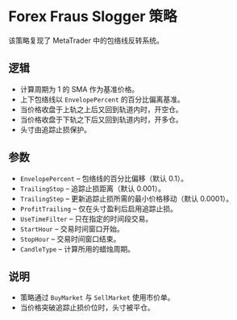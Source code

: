 # Forex Fraus Slogger 策略

该策略复现了 MetaTrader 中的包络线反转系统。

## 逻辑

- 计算周期为 1 的 SMA 作为基准价格。
- 上下包络线以 `EnvelopePercent` 的百分比偏离基准。
- 当价格收盘于上轨之上后又回到轨道内时，开空仓。
- 当价格收盘于下轨之下后又回到轨道内时，开多仓。
- 头寸由追踪止损保护。

## 参数

- `EnvelopePercent` – 包络线的百分比偏移（默认 0.1）。
- `TrailingStop` – 追踪止损距离（默认 0.001）。
- `TrailingStep` – 更新追踪止损所需的最小价格移动（默认 0.0001）。
- `ProfitTrailing` – 仅在头寸盈利后启用追踪止损。
- `UseTimeFilter` – 只在指定的时间段交易。
- `StartHour` – 交易时间窗口开始。
- `StopHour` – 交易时间窗口结束。
- `CandleType` – 计算所用的蜡烛周期。

## 说明

- 策略通过 `BuyMarket` 与 `SellMarket` 使用市价单。
- 当价格突破追踪止损价位时，头寸被平仓。
